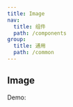 ```yaml
---
title: Image
nav:
  title: 组件
  path: /components
group:
  title: 通用
  path: /common
---
```


## Image

Demo:

<code src="./demo/index.tsx" ></code>
<API></API>
